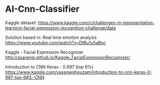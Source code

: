 # AI-Cnn-Classifier

Kaggle dataset:
https://www.kaggle.com/c/challenges-in-representation-learning-facial-expression-recognition-challenge/data


Solution based in:
Real time emotion analysis
https://www.youtube.com/watch?v=DtBu1u5aBsc

Kaggle - Facial Expression Recognizer
http://ssarangi.github.io/Kaggle_FacialExpressionRecognizer/

Introduction to CNN Keras - 0.997 (top 6%)
https://www.kaggle.com/yassineghouzam/introduction-to-cnn-keras-0-997-top-6#3.-CNN